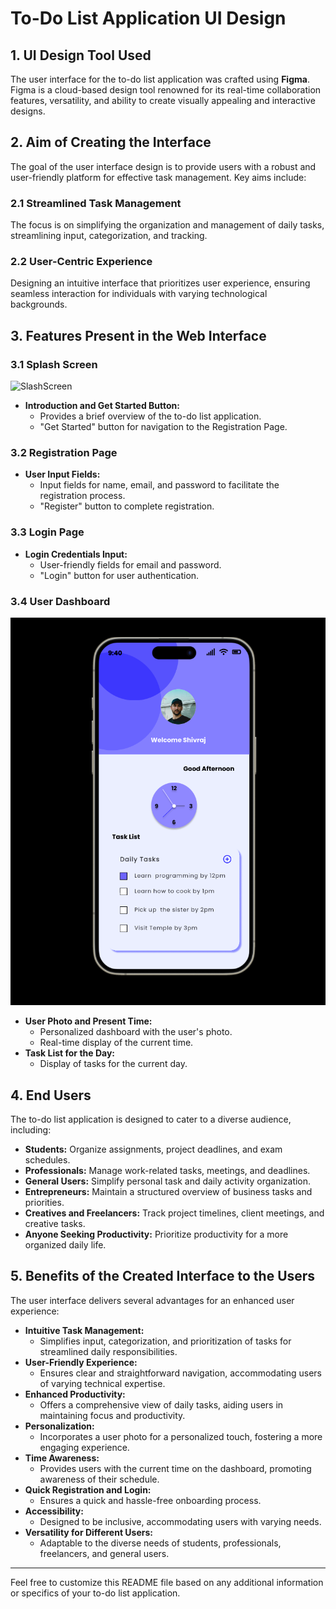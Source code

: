 # To-Do List Application UI Design

## 1. UI Design Tool Used

The user interface for the to-do list application was crafted using **Figma**. Figma is a cloud-based design tool renowned for its real-time collaboration features, versatility, and ability to create visually appealing and interactive designs.

## 2. Aim of Creating the Interface

The goal of the user interface design is to provide users with a robust and user-friendly platform for effective task management. Key aims include:

### 2.1 Streamlined Task Management

The focus is on simplifying the organization and management of daily tasks, streamlining input, categorization, and tracking.

### 2.2 User-Centric Experience

Designing an intuitive interface that prioritizes user experience, ensuring seamless interaction for individuals with varying technological backgrounds.

## 3. Features Present in the Web Interface

### 3.1 Splash Screen

![SlashScreen](https://github.com/shivarajkulal/Figma-ToDo-LIst-Design/assets/117928514/5c202a37-46b5-467c-8480-df9de8598c93)


- **Introduction and Get Started Button:**
  - Provides a brief overview of the to-do list application.
  - "Get Started" button for navigation to the Registration Page.

### 3.2 Registration Page

- **User Input Fields:**
  - Input fields for name, email, and password to facilitate the registration process.
  - "Register" button to complete registration.

### 3.3 Login Page

- **Login Credentials Input:**
  - User-friendly fields for email and password.
  - "Login" button for user authentication.

### 3.4 User Dashboard
![Dashboard](https://github.com/shivarajkulal/Figma-ToDo-LIst-Design/raw/main/Dashboard.png)


- **User Photo and Present Time:**
  - Personalized dashboard with the user's photo.
  - Real-time display of the current time.
- **Task List for the Day:**
  - Display of tasks for the current day.

## 4. End Users

The to-do list application is designed to cater to a diverse audience, including:

- **Students:** Organize assignments, project deadlines, and exam schedules.
- **Professionals:** Manage work-related tasks, meetings, and deadlines.
- **General Users:** Simplify personal task and daily activity organization.
- **Entrepreneurs:** Maintain a structured overview of business tasks and priorities.
- **Creatives and Freelancers:** Track project timelines, client meetings, and creative tasks.
- **Anyone Seeking Productivity:** Prioritize productivity for a more organized daily life.

## 5. Benefits of the Created Interface to the Users

The user interface delivers several advantages for an enhanced user experience:

- **Intuitive Task Management:**
  - Simplifies input, categorization, and prioritization of tasks for streamlined daily responsibilities.
- **User-Friendly Experience:**
  - Ensures clear and straightforward navigation, accommodating users of varying technical expertise.
- **Enhanced Productivity:**
  - Offers a comprehensive view of daily tasks, aiding users in maintaining focus and productivity.
- **Personalization:**
  - Incorporates a user photo for a personalized touch, fostering a more engaging experience.
- **Time Awareness:**
  - Provides users with the current time on the dashboard, promoting awareness of their schedule.
- **Quick Registration and Login:**
  - Ensures a quick and hassle-free onboarding process.
- **Accessibility:**
  - Designed to be inclusive, accommodating users with varying needs.
- **Versatility for Different Users:**
  - Adaptable to the diverse needs of students, professionals, freelancers, and general users.

---

Feel free to customize this README file based on any additional information or specifics of your to-do list application.
